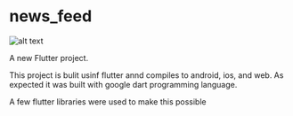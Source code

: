 # news_feed

![alt text](https://ibb.co/5Tz2279)

A new Flutter project.

This project is bulit usinf flutter annd compiles to android, ios, and web.
As expected it was built with google dart programming language.

A few flutter libraries were used to make this possible
